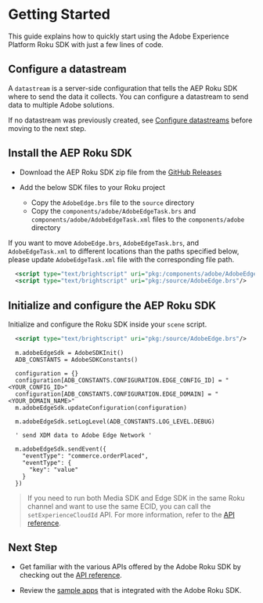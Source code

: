 # Getting Started

This guide explains how to quickly start using the Adobe Experience Platform Roku SDK with just a few lines of code.

## Configure a datastream

A `datastream` is a server-side configuration that tells the AEP Roku SDK where to send the data it collects. You can configure a datastream to send data to multiple Adobe solutions.

If no datastream was previously created, see [Configure datastreams](https://developer.adobe.com/client-sdks/documentation/getting-started/configure-datastreams/) before moving to the next step.

## Install the AEP Roku SDK

- Download the AEP Roku SDK zip file from the [GitHub Releases](https://github.com/adobe/aepsdk-roku/releases)

- Add the below SDK files to your Roku project

  - Copy the `AdobeEdge.brs` file to the `source` directory
  - Copy the `components/adobe/AdobeEdgeTask.brs` and `components/adobe/AdobeEdgeTask.xml` files to the `components/adobe` directory

If you want to move `AdobeEdge.brs`, `AdobeEdgeTask.brs`, and `AdobeEdgeTask.xml` to different locations than the paths specified below, please update `AdobeEdgeTask.xml` file with the corresponding file path.

```xml
  <script type="text/brightscript" uri="pkg:/components/adobe/AdobeEdgeTask.brs"/>
  <script type="text/brightscript" uri="pkg:/source/AdobeEdge.brs"/>
```

## Initialize and configure the AEP Roku SDK

Initialize and configure the Roku SDK inside your `scene` script.

```xml
  <script type="text/brightscript" uri="pkg:/source/AdobeEdge.brs"/>
```

```brightscript
  m.adobeEdgeSdk = AdobeSDKInit()
  ADB_CONSTANTS = AdobeSDKConstants()

  configuration = {}
  configuration[ADB_CONSTANTS.CONFIGURATION.EDGE_CONFIG_ID] = "<YOUR_CONFIG_ID>"
  configuration[ADB_CONSTANTS.CONFIGURATION.EDGE_DOMAIN] = "<YOUR_DOMAIN_NAME>"
  m.adobeEdgeSdk.updateConfiguration(configuration)

  m.adobeEdgeSdk.setLogLevel(ADB_CONSTANTS.LOG_LEVEL.DEBUG)

  ' send XDM data to Adobe Edge Network '

  m.adobeEdgeSdk.sendEvent({
    "eventType": "commerce.orderPlaced",
    "eventType": {
      "key": "value"
    }
  })
```

> If you need to run both Media SDK and Edge SDK in the same Roku channel and want to use the same ECID, you can call the `setExperienceCloudId` API. For more information, refer to the [API reference](./api-reference.md#setexperiencecloudid).

## Next Step

- Get familiar with the various APIs offered by the Adobe Roku SDK by checking out the [API reference](./api-reference.md).

- Review the [sample apps](../sample/simple-videoplayer-channel/README.md) that is integrated with the Adobe Roku SDK.
